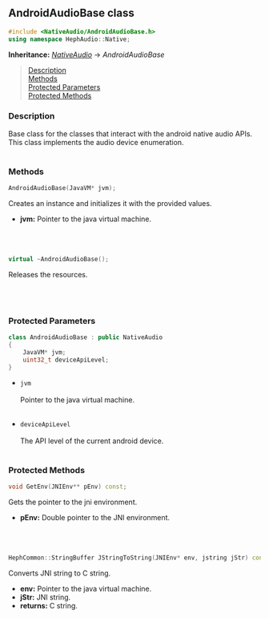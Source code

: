 ## AndroidAudioBase class
```c++
#include <NativeAudio/AndroidAudioBase.h>
using namespace HephAudio::Native;
```
**Inheritance:** *[NativeAudio](/docs/HephAudio/NativeAudio/NativeAudio.md)* -> *AndroidAudioBase*

> [Description](#description)<br>
[Methods](#methods)<br>
[Protected Parameters](#protected-parameters)<br>
[Protected Methods](#protected-methods)


### Description
Base class for the classes that interact with the android native audio APIs. This class implements the audio device enumeration.
<br><br>

### Methods
```c++
AndroidAudioBase(JavaVM* jvm);
```
Creates an instance and initializes it with the provided values.
- **jvm:** Pointer to the java virtual machine.
<br><br><br><br>

```c++
virtual ~AndroidAudioBase();
```
Releases the resources.
<br><br><br><br>


### Protected Parameters
```c++
class AndroidAudioBase : public NativeAudio
{
	JavaVM* jvm;
	uint32_t deviceApiLevel;
}
```

- ``jvm``
<br><br>
Pointer to the java virtual machine.
<br><br>

- ``deviceApiLevel``
<br><br>
The API level of the current android device.
<br><br>

### Protected Methods
```c++
void GetEnv(JNIEnv** pEnv) const;
```
Gets the pointer to the jni environment.
- **pEnv:** Double pointer to the JNI environment.
<br><br><br><br>


```c++
HephCommon::StringBuffer JStringToString(JNIEnv* env, jstring jStr) const;
```
Converts JNI string to C string.
- **env:** Pointer to the java virtual machine.
- **jStr:** JNI string.
- **returns:** C string.
<br><br><br><br>
